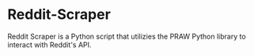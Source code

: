 # Reddit-Scraper
Reddit Scraper is a Python script that utilizies the PRAW Python library to interact with Reddit's API.
